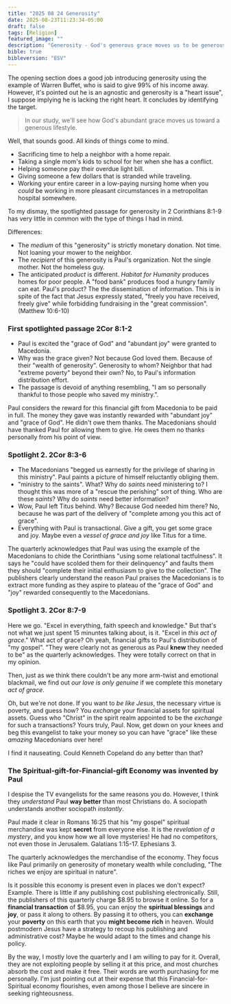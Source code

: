 ```yaml
---
title: "2025 08 24 Generosity"
date: 2025-08-23T11:23:34-05:00
draft: false
tags: [Religion]
featured_image: ""
description: "Generosity - God's generous grace moves us to be generous.  2 Corinthians 8:1-9"
bible: true
bibleversion: "ESV"
---
```


The opening section does a good job introducing generosity using the example of Warren Buffet, who is said to give 99% of his income away. However, it's pointed out he is an agnostic and generosity is a "heart issue", I suppose implying he is lacking the right heart.  It concludes by identifying the target.  

> In our study, we'll see how God's abundant grace moves us toward a generous lifestyle.

Well, that sounds good.  All kinds of things come to mind.

- Sacrificing time to help a neighbor with a home repair.
- Taking a single mom's kids to school for her when she has a conflict.
- Helping someone pay their overdue light bill.
- Giving someone a few dollars that is stranded while traveling.
- Working your entire career in a low-paying nursing home when you *could* be working in more pleasant circumstances in a metropolitan hospital somewhere.

To my dismay, the spotlighted passage for generosity in 2 Corinthians 8:1-9 has very little in common with the type of things I had in mind.

Differences:

- The *medium* of this "generosity" is strictly monetary donation. Not time. Not loaning your mower to the neighbor.
- The *recipient* of this generosity is Paul's organization. Not the single mother. Not the homeless guy. 
- The anticipated *product* is different. *Habitat for Humanity* produces homes for poor people.  A "food bank" produces food a hungry family can eat. Paul's product?  The the dissemination of information.  This is in spite of the fact that Jesus expressly stated, "freely you have received, freely give" while forbidding fundraising in the "great commission".  (Matthew 10:6-10)

### First spotlighted passage 2Cor 8:1-2

- Paul is excited the "grace of God" and "abundant joy" were granted to Macedonia.
- Why was the grace given? Not because God loved them. Because of their "wealth of generosity". Generosity to whom? Neighbor that had "extreme poverty" beyond their own? No, to Paul's information distribution effort.
- The passage is devoid of anything resembling, "I am so personally thankful to those people who saved my ministry.".

Paul considers the reward for this financial gift from Macedonia to be paid in full. The money they gave was instantly rewarded with "abundant joy" and "grace of God". He didn't owe them thanks. The Macedonians should have thanked Paul for allowing them to give.  He owes them no thanks personally from his point of view.

### Spotlight 2. 2Cor 8:3-6

- The Macedonians "begged us earnestly for the privilege of sharing in this ministry". Paul paints a picture of himself reluctantly obliging them.
- "ministry to the saints".  What?  Why do *saints* need ministering to?  I thought this was more of a "rescue the perishing" sort of thing. Who are these *saints*?  Why do *saints* need better information?
- Wow, Paul left Titus behind.  Why?  Because God needed him there? No, because he was part of the delivery of "complete among you this act of grace".
- Everything with Paul is transactional. Give a gift, you get some grace and joy. Maybe even a *vessel of grace and joy* like Titus for a time.

The quarterly acknowledges that Paul was using the example of the Macedonians to chide the Corinthians "using some relational tactfulness". It says he "could have scolded them for their delinquency" and faults them they should "complete their initial enthusiasm to give to the collection". The publishers clearly understand the reason Paul praises the Macedonians is to extract more funding as they aspire to plateau of the "grace of God" and "joy" rewarded consequently to the Macedonians.

### Spotlight 3. 2Cor 8:7-9

Here we go. "Excel in everything, faith speech and knowledge." But that's not what we just spent 15 minuntes talking about, is it.  "Excel in *this act of grace*."  What act of grace?  Oh yeah, financial gifts to Paul's distribution of "my gospel". "They were clearly not as generous as Paul **knew** they needed to be" as the quarterly acknowledges. They were totally correct on that in my opinion.

Then, just as we think there couldn't be any more arm-twist and emotional blackmail, we find out *our love is only genuine* if we complete this monetary *act of grace*.  

Oh, but we're not done. If you want to *be like Jesus*, the necessary virtue is poverty, and guess how? You *exchange* your financial assets for spiritual assets.  Guess who "Christ" in the spirit realm appointed to be the *exchange* for such a transactions?  Yours truly, Paul. Now, get down on your knees and beg this evangelist to take your money so you can have "grace" like these *amazing* Macedonians over here!

I find it nauseating. Could Kenneth Copeland do any better than that?  

### The Spiritual-gift-for-Financial-gift Economy was invented by Paul

I despise the TV evangelists for the same reasons you do. However, I think they *understand* Paul **way better** than most Christians do. A sociopath understands another sociopath *instantly*. 

Paul made it clear in Romans 16:25 that his "my gospel" spiritual merchandise was kept **secret** from everyone else. It is the *revelation of a mystery*, and you know how we all love mysteries! He had no competitors, not even those in Jerusalem. Galatians 1:15-17. Ephesians 3. 

The quarterly acknowledges the merchandise of the economy. They focus like Paul primarily on generosity of monetary wealth while concluding, "The riches we enjoy are spiritual in nature".

Is it possible this economy is present even in places we don't expect?  Example. There is little if any publishing cost publishing electronically. Still, the publishers of this quarterly charge $8.95 to browse it online. So for a **financial transaction** of $8.95, you can enjoy the **spiritual blessings** and **joy**, or pass it along to others. By passing it to others, you can **exchange** your **poverty** on this earth that you **might become rich** in heaven. Would postmodern Jesus have a strategy to recoup his publishing and administrative cost? Maybe he would adapt to the times and change his policy.

By the way, I mostly love the quarterly and I am willing to pay for it. Overall, they are not exploiting people by selling it at this price, and most churches absorb the cost and make it free. Their words are worth purchasing for me personally.  I'm just pointing out at their expense that this Financial-for-Spiritual economy flourishes, even among those I believe are sincere in seeking righteousness.
